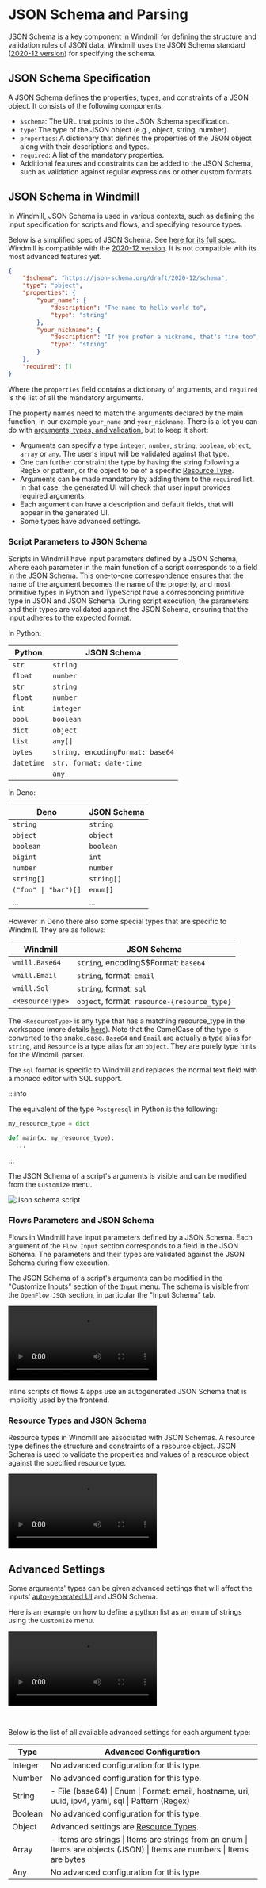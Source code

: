 # JSON Schema and Parsing

JSON Schema is a key component in Windmill for defining the structure and validation rules of JSON data. Windmill uses the JSON Schema standard ([2020-12 version](https://json-schema.org/draft/2020-12/schema)) for specifying the schema.

## JSON Schema Specification

A JSON Schema defines the properties, types, and constraints of a JSON object. It consists of the following components:

- `$schema`: The URL that points to the JSON Schema specification.
- `type`: The type of the JSON object (e.g., object, string, number).
- `properties`: A dictionary that defines the properties of the JSON object along with their descriptions and types.
- `required`: A list of the mandatory properties.
- Additional features and constraints can be added to the JSON Schema, such as validation against regular expressions or other custom formats.

## JSON Schema in Windmill

In Windmill, JSON Schema is used in various contexts, such as defining the input specification for scripts and flows, and specifying resource types.

Below is a simplified spec of JSON Schema. See [here for its full spec](https://json-schema.org/). Windmill is compatible with the [2020-12 version](https://json-schema.org/draft/2020-12/schema). It is not compatible with its most advanced features yet.

```json
{
	"$schema": "https://json-schema.org/draft/2020-12/schema",
	"type": "object",
	"properties": {
		"your_name": {
			"description": "The name to hello world to",
			"type": "string"
		},
		"your_nickname": {
			"description": "If you prefer a nickname, that's fine too",
			"type": "string"
		}
	},
	"required": []
}
```

Where the `properties` field contains a dictionary of arguments, and `required` is the list of all the mandatory arguments.

The property names need to match the arguments declared by the main function, in our example `your_name` and `your_nickname`. There is a lot you can do with [arguments, types, and validation](#json-schema), but to keep it short:

- Arguments can specify a type `integer`, `number`, `string`, `boolean`, `object`, `array` or `any`. The user's input will be validated against that type.
- One can further constraint the type by having the string following a RegEx or pattern, or the object to be of a specific [Resource Type](../../core_concepts/3_resources_and_types/index.md).
- Arguments can be made mandatory by adding them to the `required` list. In that case, the generated UI will check that user input provides required arguments.
- Each argument can have a description and default fields, that will appear in the generated UI.
- Some types have advanced settings.

### Script Parameters to JSON Schema

Scripts in Windmill have input parameters defined by a JSON Schema, where each parameter in the main function of a script corresponds to a field in the JSON Schema. This one-to-one correspondence ensures that the name of the argument becomes the name of the property, and most primitive types in Python and TypeScript have a corresponding primitive type in JSON and JSON Schema. During script execution, the parameters and their types are validated against the JSON Schema, ensuring that the input adheres to the expected format.

In Python:

| Python     | JSON Schema                      |
| ---------- | -------------------------------- |
| `str`      | `string`                         |
| `float`    | `number`                         |
| `str`      | `string`                         |
| `float`    | `number`                         |
| `int`      | `integer`                        |
| `bool`     | `boolean`                        |
| `dict`     | `object`                         |
| `list`     | `any[]`                          |
| `bytes`    | `string, encodingFormat: base64` |
| `datetime` | `str, format: date-time`         |
| `_`        | `any`                            |

In Deno:

| Deno                 | JSON Schema |
| -------------------- | ----------- |
| `string`             | `string`    |
| `object`             | `object`    |
| `boolean`            | `boolean`   |
| `bigint`             | `int`       |
| `number`             | `number`    |
| `string[]`           | `string[]`  |
| `("foo" \| "bar")[]` | `enum[]`    |
| ...                  | ...         |

However in Deno there also some special types that are specific to Windmill.
They are as follows:

| Windmill         | JSON Schema                                  |
| ---------------- | -------------------------------------------- |
| `wmill.Base64`   | `string`, encoding$$Format: `base64`         |
| `wmill.Email`    | `string`, format: `email`                    |
| `wmill.Sql`      | `string`, format: `sql`                      |
| `<ResourceType>` | `object`, format: `resource-{resource_type}` |

The `<ResourceType>` is any type that has a matching resource_type in the workspace (more details [here](../3_resources_and_types/index.md#using-resources)). Note that the CamelCase of the type is converted to the snake_case.
`Base64` and `Email` are actually a type alias for `string`, and `Resource` is a
type alias for an `object`. They are purely type hints for the Windmill parser.

The `sql` format is specific to Windmill and replaces the normal text field with
a monaco editor with SQL support.

:::info

The equivalent of the type `Postgresql` in Python is the
following:

```python
my_resource_type = dict

def main(x: my_resource_type):
  ...
```

:::

The JSON Schema of a script's arguments is visible and can be modified from the `Customize` menu.

![Json schema script](./schema_script.gif 'Json schema script')

### Flows Parameters and JSON Schema

Flows in Windmill have input parameters defined by a JSON Schema. Each argument of the `Flow Input` section corresponds to a field in the JSON Schema. The parameters and their types are validated against the JSON Schema during flow execution.

The JSON Schema of a script's arguments can be modified in the "Customize Inputs" section of the `Input` menu. The schema is visible from the `OpenFlow JSON` section, in particular the "Input Schema" tab.

<video
    className="border-2 rounded-xl object-cover w-full h-full dark:border-gray-800"
    controls
    id="main-video"
    src="/videos/schema_flows.mp4"
/>

Inline scripts of flows & apps use an autogenerated JSON Schema that is implicitly used by the frontend.

### Resource Types and JSON Schema

Resource types in Windmill are associated with JSON Schemas. A resource type defines the structure and constraints of a resource object. JSON Schema is used to validate the properties and values of a resource object against the specified resource type.

<video
    className="border-2 rounded-xl object-cover w-full h-full dark:border-gray-800"
    controls
    id="main-video"
    src="/videos/schema_rt.mp4"
/>

## Advanced Settings

Some arguments' types can be given advanced settings that will affect the inputs' [auto-generated UI](../../core_concepts/6_auto_generated_uis/index.md) and JSON Schema.

Here is an example on how to define a python list as an enum of strings using the `Customize` menu.

<video
    className="border-2 rounded-xl object-cover w-full h-full dark:border-gray-800"
    controls
    id="main-video"
    src="/videos/advanced_parameters_enum.mp4"
/>

<br/>

Below is the list of all available advanced settings for each argument type:

| Type    | Advanced Configuration                                                                                                                    |
| ------- | ----------------------------------------------------------------------------------------------------------------------------------------- |
| Integer | No advanced configuration for this type.                                                                                                  |
| Number  | No advanced configuration for this type.                                                                                                  |
| String  | - File (base64) &#124; Enum &#124; Format: email, hostname, uri, uuid, ipv4, yaml, sql &#124; Pattern (Regex)                             |
| Boolean | No advanced configuration for this type.                                                                                                  |
| Object  | Advanced settings are [Resource Types](../3_resources_and_types/index.md).                                                                |
| Array   | - Items are strings &#124; Items are strings from an enum &#124; Items are objects (JSON) &#124; Items are numbers &#124; Items are bytes |
| Any     | No advanced configuration for this type.                                                                                                  |
